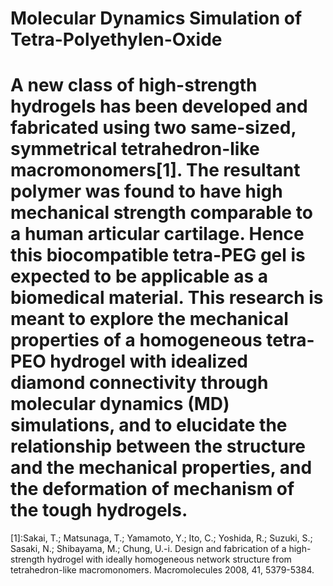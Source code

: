 Molecular Dynamics Simulation of Tetra-Polyethylen-Oxide 
========
A new class of high-strength hydrogels has been developed and fabricated using two same-sized, symmetrical tetrahedron-like macromonomers[1]. The resultant polymer was found to have high mechanical strength comparable to a human articular cartilage. Hence this biocompatible tetra-PEG gel is expected to be applicable as a biomedical material. This research is meant to explore the mechanical properties of a homogeneous tetra-PEO hydrogel with idealized diamond connectivity through molecular dynamics (MD) simulations, and to elucidate the relationship between the structure and the mechanical properties, and the deformation of mechanism of the tough hydrogels.
========
[1]:Sakai, T.; Matsunaga, T.; Yamamoto, Y.; Ito, C.; Yoshida, R.; Suzuki, S.; Sasaki, N.; Shibayama, M.; Chung, U.-i. Design and fabrication of a high-strength hydrogel with ideally homogeneous network structure from tetrahedron-like macromonomers. Macromolecules 2008, 41, 5379-5384.
